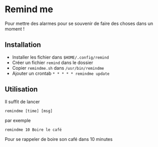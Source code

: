 # Remind me

Pour mettre des alarmes pour se souvenir de faire des choses dans un moment !

## Installation
* Installer les fichier dans `$HOME/.config/remind`
* Créer un fichier `remind` dans le dossier
* Copier `remindme.sh` dans `/usr/bin/remindme`
* Ajouter un crontab `* * * * * remindme update`

## Utilisation
Il suffit de lancer

`remindme [time] [msg]`

par exemple

`remindme 10 Boire le café`

Pour se rappeler de boire son café dans 10 minutes
